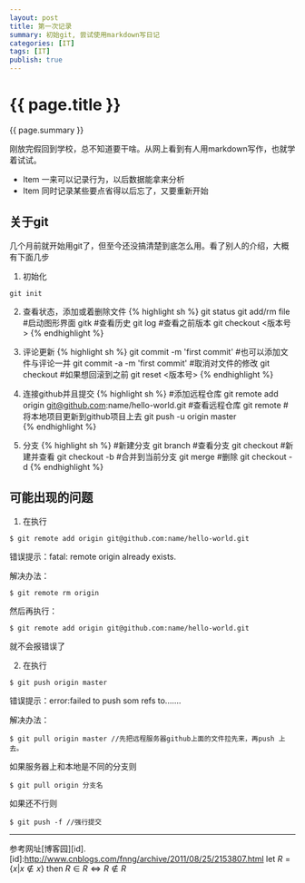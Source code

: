 ```yaml
---
layout: post
title: 第一次记录
summary: 初始git, 尝试使用markdown写日记
categories: [IT]
tags: [IT]
publish: true
---
```


# {{ page.title }} #
{{ page.summary }}


刚放完假回到学校，总不知道要干啥。从网上看到有人用markdown写作，也就学着试试。

- Item  一来可以记录行为，以后数据能拿来分析
- Item  同时记录某些要点省得以后忘了，又要重新开始

关于git
------------
几个月前就开始用git了，但至今还没搞清楚到底怎么用。看了别人的介绍，大概有下面几步

1. 初始化
```
git init
```

2. 查看状态，添加或着删除文件
{% highlight sh %}
git status
git add/rm file
#启动图形界面
gitk
#查看历史
git log
#查看之前版本
git checkout <版本号>
{% endhighlight %}

3. 评论更新
{% highlight sh %}
git commit -m 'first commit'
#也可以添加文件与评论一并
git commit -a -m 'first commit'
#取消对文件的修改
git checkout <file>
#如果想回滚到之前
git reset <版本号>
{% endhighlight %}


4. 连接github并且提交
{% highlight sh %}
#添加远程仓库
git remote add origin git@github.com:name/hello-world.git 
#查看远程仓库
git remote
#将本地项目更新到github项目上去
git push -u origin master   
{% endhighlight %}

5. 分支
{% highlight sh %}
#新建分支
git branch <branch>
#查看分支
git checkout <branch>
#新建并查看
git checkout -b <branch>
#合并到当前分支
git merge <branch>
#删除
git checkout -d <branch>
{% endhighlight %}

可能出现的问题
-------------
1. 在执行
```
$ git remote add origin git@github.com:name/hello-world.git
```
错误提示：fatal: remote origin already exists.

解决办法：
```
$ git remote rm origin
```
然后再执行：
```
$ git remote add origin git@github.com:name/hello-world.git 
```
就不会报错误了

 

2. 在执行
```
$ git push origin master
```
错误提示：error:failed to push som refs to.......

解决办法：
```
$ git pull origin master //先把远程服务器github上面的文件拉先来，再push 上去。
```
如果服务器上和本地是不同的分支则
```
$ git pull origin 分支名
```
如果还不行则
```
$ git push -f //强行提交
```
********
参考网址[博客园][id].
[id]:http://www.cnblogs.com/fnng/archive/2011/08/25/2153807.html
let $R=\{x|x\notin x\}$ then $R\in R\Longleftrightarrow R\notin R$ 
